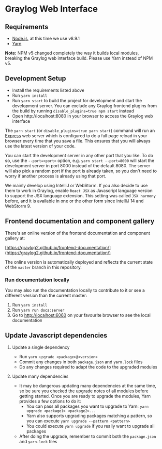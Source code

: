 # Graylog Web Interface

## Requirements
- [Node.js](https://nodejs.org/), at this time we use v8.9.1
- [Yarn](https://yarnpkg.com/)

**Note:** NPM v5 changed completely the way it builds local modules, breaking the Graylog web interface build. Please use Yarn instead of NPM v5.

## Development Setup

* Install the requirements listed above
* Run `yarn install`
* Run `yarn start` to build the project for development and start the development server. You can exclude any Graylog frontend plugins from the build by running `disable_plugins=true npm start` instead
* Open http://localhost:8080 in your browser to access the Graylog web interface

The `yarn start` (or `disable_plugins=true yarn start`) command will run an [Express](http://expressjs.com) web server which is configured to do a full page reload in your browser every time that you save a file. This ensures that you will always use the latest version of your code.

You can start the development server in any other port that you like. To do so, use the `--port=<port>` option, e.g. `yarn start --port=8000` will start the development server in port 8000 instead of the default 8080. The server will also pick a random port if the port is already taken, so you don't need to worry if another process is already using that port.

We mainly develop using IntelliJ or WebStorm. If you also decide to use them to work in Graylog, enable `React JSX` as Javascript language version to support the JSX language extension. This setting was called `JSX harmony` before, and it is available in one or the other form since IntelliJ 14 and WebStorm 9.

## Frontend documentation and component gallery
There's an online version of the frontend documentation and component gallery at:

[https://graylog2.github.io/frontend-documentation/](https://graylog2.github.io/frontend-documentation/)

The online version is automatically deployed and reflects the current state of the `master` branch in this repository.

### Run documentation locally
You may also run the documentation locally to contribute to it or see a different version than the current master:

1. Run `yarn install`
1. Run `yarn run docs:server`
1. Go to [http://localhost:6060](http://localhost:6060) on your favourite browser to see the local documentation

## Update Javascript dependencies

1. Update a single dependency

    * Run `yarn upgrade <package>@<version>`
    * Commit any changes in both `package.json` and `yarn.lock` files
    * Do any changes required to adapt the code to the upgraded modules

1. Update many dependencies

    * It may be dangerous updating many dependencies at the same time, so be sure you checked the upgrade notes of all modules before getting started. Once you are ready to upgrade the modules, Yarn provides a few options to do it:
        * You can pass all packages you want to upgrade to Yarn: `yarn upgrade <package1> <package2>...`
        * Yarn also supports upgrading packages matching a pattern, so you can execute `yarn upgrade --pattern <pattern>`
        * You could execute `yarn upgrade` if you really want to upgrade all packages
    * After doing the upgrade, remember to commit both the `package.json` and `yarn.lock` files
